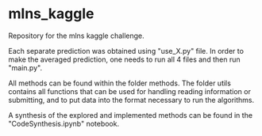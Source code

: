 # mlns_kaggle
Repository for the mlns kaggle challenge.

Each separate prediction was obtained using "use_X.py" file. In order to make the averaged prediction, one needs to run all 4 files and then run "main.py". 

All methods can be found within the folder methods. The folder utils contains all functions that can be used for handling reading information or submitting, and to put data into the format necessary to run the algorithms.

A synthesis of the explored and implemented methods can be found in the "CodeSynthesis.ipynb" notebook.
